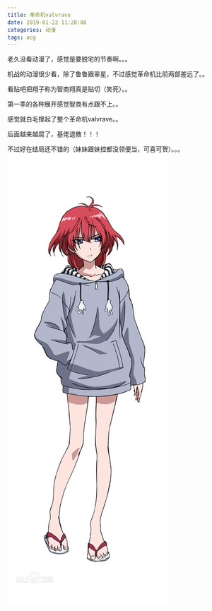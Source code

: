 ```yaml
---
title: 革命机valvrave
date: 2019-01-22 11:28:08
categories: 动漫
tags: acg
---
```


老久没看动漫了，感觉是要脱宅的节奏啊。。。

机战的动漫很少看，除了鲁鲁跟翠星，不过感觉革命机比前两部差远了。。

看贴吧把翔子称为智商翔真是贴切（笑死）。。

第一季的各种展开感觉智商有点跟不上。。

感觉就白毛撑起了整个革命机valvrave。。

后面越来越腐了，基佬退散！！！

不过好在结局还不错的（妹妹跟妹控都没领便当，可喜可贺）。。。
![连坊小路アキラ](/images/valvrave.jpg)